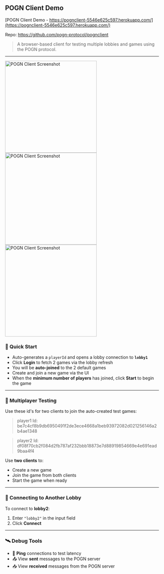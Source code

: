 ## POGN Client Demo
[POGN Client Demo - https://pognclient-5546e625c597.herokuapp.com/](https://pognclient-5546e625c597.herokuapp.com/)

Repo: https://github.com/pogn-protocol/pognclient

> A browser-based client for testing multiple lobbies and games using the POGN protocol.

---

<img src="https://github.com/user-attachments/assets/7bcf128b-85e5-4b24-aaba-b3bce3261419" alt="POGN Client Screenshot" width="300"/>
<img src="https://github.com/user-attachments/assets/b203058e-ed29-4ce8-a9de-d8fb9959b4a3" alt="POGN Client Screenshot" width="300"/>
<img src="https://github.com/user-attachments/assets/098bea77-6f53-403c-af44-60761eb142a6" alt="POGN Client Screenshot" width="300"/>



### 🔹 Quick Start

- Auto-generates a `playerId` and opens a lobby connection to **`lobby1`**
- Click **Login** to fetch 2 games via the lobby refresh
- You will be **auto-joined** to the 2 default games
- Create and join a new game via the UI
- When the **minimum number of players** has joined, click **Start** to begin the game

---

### 🔸 Multiplayer Testing

Use these id's for two clients to join the auto-created test games:

> player1 Id: be7c4cf8b9db6950491f2de3ece4668a1beb93972082d021256146a2b4ae1348

> player2 Id: df08f70cb2f084d2fb787af232bbb18873e7d88919854669e4e691ead9baa4f4

Use **two clients** to:
- Create a new game
- Join the game from both clients
- Start the game when ready

---

### 🔁 Connecting to Another Lobby

To connect to **lobby2**:
1. Enter `"lobby2"` in the input field
2. Click **Connect**

---

### 🛰️ Debug Tools

- 🔁 **Ping** connections to test latency
- 📤 View **sent** messages to the POGN server
- 📥 View **received** messages from the POGN server
